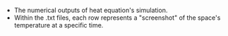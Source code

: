 - The numerical outputs of heat equation's simulation.
- Within the .txt files, each row represents a "screenshot" of the space's temperature at a specific time.

